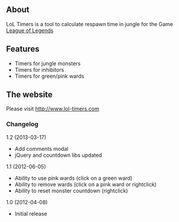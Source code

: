 ## About

LoL Timers is a tool to calculate respawn time in jungle for the Game [League of Legends](http://www.leagueoflegends.com)

## Features

- Timers for jungle monsters
- Timers for inhibitors
- Timers for green/pink wards

## The website

Please visit http://www.lol-timers.com

### Changelog

1.2 (2013-03-17)
- Add comments modal
- jQuery and countdown libs updated

1.1 (2012-06-05)
- Ability to use pink wards (click on a green ward)
- Ability to remove wards (click on a pink ward or rightclick)
- Ability to reset monster countdown (rightclick)

1.0 (2012-04-08)
- Initial release